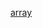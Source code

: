 [array](https://github.com/creativeCodingART2210Fall2019Section2/Purvis_Liza__ART2210_Fall2019/raw/master/Exercises/array/CUPECAKEINDEX.html)
